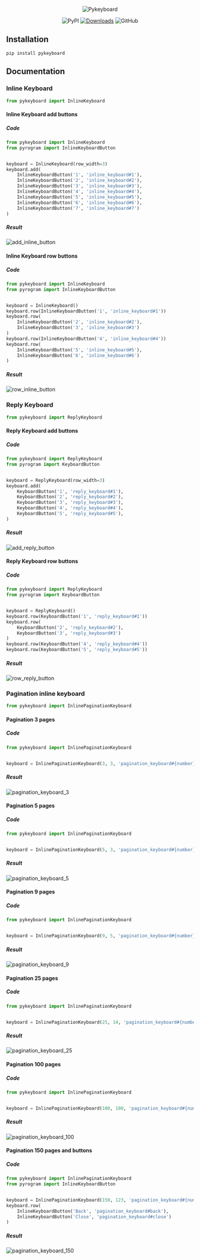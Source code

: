 <div align="center">
<p align="center">
<img src="https://raw.githubusercontent.com/pystorage/pykeyboard/master/docs/source/images/logo.png" alt="Pykeyboard">
</p>

![PyPI](https://img.shields.io/pypi/v/pykeyboard)
[![Downloads](https://pepy.tech/badge/pykeyboard)](https://pepy.tech/project/pykeyboard)
![GitHub](https://img.shields.io/github/license/pystorage/pykeyboard)
</div>

## Installation

```shell
pip install pykeyboard
```

## Documentation

### Inline Keyboard

```python
from pykeyboard import InlineKeyboard
```

#### Inline Keyboard add buttons

##### Code

```python
from pykeyboard import InlineKeyboard
from pyrogram import InlineKeyboardButton


keyboard = InlineKeyboard(row_width=3)
keyboard.add(
    InlineKeyboardButton('1', 'inline_keyboard#1'),
    InlineKeyboardButton('2', 'inline_keyboard#2'),
    InlineKeyboardButton('3', 'inline_keyboard#3'),
    InlineKeyboardButton('4', 'inline_keyboard#4'),
    InlineKeyboardButton('5', 'inline_keyboard#5'),
    InlineKeyboardButton('6', 'inline_keyboard#6'),
    InlineKeyboardButton('7', 'inline_keyboard#7')
)
```

##### Result

<p><img src="https://raw.githubusercontent.com/pystorage/pykeyboard/master/docs/source/images/add_inline_button.png" alt="add_inline_button"></p>

#### Inline Keyboard row buttons

##### Code

```python
from pykeyboard import InlineKeyboard
from pyrogram import InlineKeyboardButton


keyboard = InlineKeyboard()
keyboard.row(InlineKeyboardButton('1', 'inline_keyboard#1'))
keyboard.row(
    InlineKeyboardButton('2', 'inline_keyboard#2'),
    InlineKeyboardButton('3', 'inline_keyboard#3')
)
keyboard.row(InlineKeyboardButton('4', 'inline_keyboard#4'))
keyboard.row(
    InlineKeyboardButton('5', 'inline_keyboard#5'),
    InlineKeyboardButton('6', 'inline_keyboard#6')
)
```

##### Result

<p><img src="https://raw.githubusercontent.com/pystorage/pykeyboard/master/docs/source/images/row_inline_button.png" alt="row_inline_button"></p>

### Reply Keyboard

```python
from pykeyboard import ReplyKeyboard
```

#### Reply Keyboard add buttons

##### Code

```python
from pykeyboard import ReplyKeyboard
from pyrogram import KeyboardButton


keyboard = ReplyKeyboard(row_width=3)
keyboard.add(
    KeyboardButton('1', 'reply_keyboard#1'),
    KeyboardButton('2', 'reply_keyboard#2'),
    KeyboardButton('3', 'reply_keyboard#3'),
    KeyboardButton('4', 'reply_keyboard#4'),
    KeyboardButton('5', 'reply_keyboard#5'),
)
```

##### Result

<p><img src="https://raw.githubusercontent.com/pystorage/pykeyboard/master/docs/source/images/add_reply_button.png" alt="add_reply_button"></p>

#### Reply Keyboard row buttons

##### Code

```python
from pykeyboard import ReplyKeyboard
from pyrogram import KeyboardButton


keyboard = ReplyKeyboard()
keyboard.row(KeyboardButton('1', 'reply_keyboard#1'))
keyboard.row(
    KeyboardButton('2', 'reply_keyboard#2'),
    KeyboardButton('3', 'reply_keyboard#3')
)
keyboard.row(KeyboardButton('4', 'reply_keyboard#4'))
keyboard.row(KeyboardButton('5', 'reply_keyboard#5'))
```

##### Result

<p><img src="https://raw.githubusercontent.com/pystorage/pykeyboard/master/docs/source/images/row_reply_button.png" alt="row_reply_button"></p>

### Pagination inline keyboard

```python
from pykeyboard import InlinePaginationKeyboard
```

#### Pagination 3 pages

##### Code

```python
from pykeyboard import InlinePaginationKeyboard


keyboard = InlinePaginationKeyboard(3, 3, 'pagination_keyboard#{number}')
```

##### Result

<p><img src="https://raw.githubusercontent.com/pystorage/pykeyboard/master/docs/source/images/pagination_keyboard_3.png" alt="pagination_keyboard_3"></p>

#### Pagination 5 pages

##### Code

```python
from pykeyboard import InlinePaginationKeyboard


keyboard = InlinePaginationKeyboard(5, 3, 'pagination_keyboard#{number}')
```

##### Result

<p><img src="https://raw.githubusercontent.com/pystorage/pykeyboard/master/docs/source/images/pagination_keyboard_5.png" alt="pagination_keyboard_5"></p>

#### Pagination 9 pages

##### Code

```python
from pykeyboard import InlinePaginationKeyboard


keyboard = InlinePaginationKeyboard(9, 5, 'pagination_keyboard#{number}')
```

##### Result

<p><img src="https://raw.githubusercontent.com/pystorage/pykeyboard/master/docs/source/images/pagination_keyboard_9.png" alt="pagination_keyboard_9"></p>

#### Pagination 25 pages

##### Code

```python
from pykeyboard import InlinePaginationKeyboard


keyboard = InlinePaginationKeyboard(25, 14, 'pagination_keyboard#{number}')
```

##### Result

<p><img src="https://raw.githubusercontent.com/pystorage/pykeyboard/master/docs/source/images/pagination_keyboard_25.png" alt="pagination_keyboard_25"></p>

#### Pagination 100 pages

##### Code

```python
from pykeyboard import InlinePaginationKeyboard


keyboard = InlinePaginationKeyboard(100, 100, 'pagination_keyboard#{number}')
```

##### Result

<p><img src="https://raw.githubusercontent.com/pystorage/pykeyboard/master/docs/source/images/pagination_keyboard_100.png" alt="pagination_keyboard_100"></p>

#### Pagination 150 pages and buttons

##### Code

```python
from pykeyboard import InlinePaginationKeyboard
from pyrogram import InlineKeyboardButton


keyboard = InlinePaginationKeyboard(150, 123, 'pagination_keyboard#{number}')
keyboard.row(
    InlineKeyboardButton('Back', 'pagination_keyboard#back'),
    InlineKeyboardButton('Close', 'pagination_keyboard#close')
)
```

##### Result

<p><img src="https://raw.githubusercontent.com/pystorage/pykeyboard/master/docs/source/images/pagination_keyboard_150.png" alt="pagination_keyboard_150"></p>
